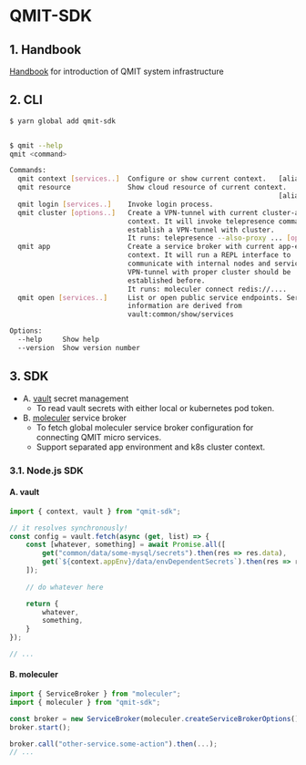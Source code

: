 # QMIT-SDK

## 1. Handbook
[Handbook](./handbook) for introduction of QMIT system infrastructure

## 2. CLI
```bash
$ yarn global add qmit-sdk


$ qmit --help
qmit <command>

Commands:
  qmit context [services..]  Configure or show current context.   [aliases: ctx]
  qmit resource              Show cloud resource of current context.
                                                                  [aliases: res]
  qmit login [services..]    Invoke login process.
  qmit cluster [options..]   Create a VPN-tunnel with current cluster-alias
                             context. It will invoke telepresence command to
                             establish a VPN-tunnel with cluster.
                             It runs: telepresence --also-proxy ... [options..]
  qmit app                   Create a service broker with current app-env
                             context. It will run a REPL interface to
                             communicate with internal nodes and services. A
                             VPN-tunnel with proper cluster should be
                             established before.
                             It runs: moleculer connect redis://....
  qmit open [services..]     List or open public service endpoints. Service
                             information are derived from
                             vault:common/show/services

Options:
  --help     Show help                                                 [boolean]
  --version  Show version number                                       [boolean]
```

## 3. SDK
- A. [vault](https://www.vaultproject.io/) secret management
  - To read vault secrets with either local or kubernetes pod token.
- B. [moleculer](https://moleculer.services/) service broker
  - To fetch global moleculer service broker configuration for connecting QMIT micro services.
  - Support separated app environment and k8s cluster context.

### 3.1. Node.js SDK
#### A. vault
```js
import { context, vault } from "qmit-sdk";

// it resolves synchronously!
const config = vault.fetch(async (get, list) => {
    const [whatever, something] = await Promise.all([
        get("common/data/some-mysql/secrets").then(res => res.data),
        get(`${context.appEnv}/data/envDependentSecrets`).then(res => res.data),
    ]);
    
    // do whatever here

    return {
        whatever,
        something,
    }
});

// ...
```

#### B. moleculer
```js
import { ServiceBroker } from "moleculer";
import { moleculer } from "qmit-sdk";

const broker = new ServiceBroker(moleculer.createServiceBrokerOptions());
broker.start();

broker.call("other-service.some-action").then(...);
// ...
```
